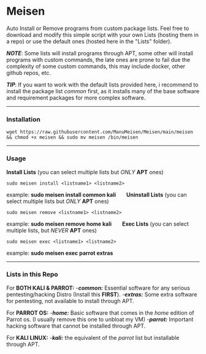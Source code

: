 # **Meisen**
Auto Install or Remove programs from custom package lists.
Feel free to download and modify this simple script with your own Lists (hosting them in a repo) or use the default ones (hosted here in the "Lists" folder).

***NOTE***: Some lists will install programs through APT, some other will install programs with custom commands, the late ones are prone to fail due the complexity of some custom commands, this may include docker, other github repos, etc.

***TIP***: If you want to work with the default lists provided here, i recommend to install the package list *common* first, as it installs many of the base software and requirement packages for more complex software.

------------------------------------------------------------

### **Installation** 
```
wget https://raw.githubusercontent.com/ManuMeisen/Meisen/main/meisen && chmod +x meisen && sudo mv meisen /bin/meisen
```

---------------------------------------------------------

### **Usage**

**Install Lists** (you can select multiple lists but *ONLY* **APT** ones)
```
sudo meisen install <listname1> <listname2>
```
example: **sudo meisen install common kali**
 
 
 
**Uninstall Lists** (you can select multiple lists but *ONLY* **APT** ones)
```
sudo meisen remove <listname1> <listname2>
```
example: **sudo meisen remove home kali**
 
 
 
**Exec Lists** (you can select multiple lists, but *NEVER* **APT** ones)
```
sudo meisen exec <listname1> <listname2>
```
example: **sudo meisen exec parrot extras**


-----------------------------------------------------------------------

### **Lists in this Repo**

For **BOTH KALI & PARROT:**
-***common:*** Essential  software for any serious pentesting/hacking Distro (Install this **FIRST**).
-***extras:*** Some extra software for pentesting, not available to install through APT.

For **PARROT OS:**
-***home:*** Basic software that comes in the *home* edition of Parrot os. (I usually remove this one to unbloat my VM)
-***parrot:*** Important hacking software that cannot be installed through APT.

For **KALI LINUX:**
-***kali:*** the equivalent of the *parrot* list but installable through APT.



